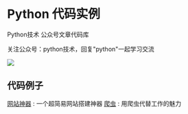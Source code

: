 # Python 代码实例

Python技术 公众号文章代码库


关注公众号：python技术，回复"python"一起学习交流

![](http://favorites.ren/assets/images/python.jpg)

## 代码例子

[网站神器](https://github.com/JustDoPython/python-examples/tree/master/qingxiangke/easyWeb) : 一个超简易网站搭建神器
[爬虫](https://github.com/JustDoPython/python-examples/tree/master/qingxiangke/Crawler) : 用爬虫代替工作的魅力